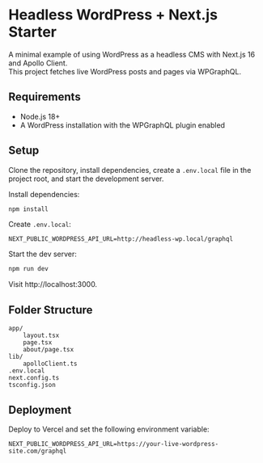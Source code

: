 # Headless WordPress + Next.js Starter

A minimal example of using WordPress as a headless CMS with Next.js 16 and Apollo Client.  
This project fetches live WordPress posts and pages via WPGraphQL.

## Requirements
- Node.js 18+
- A WordPress installation with the WPGraphQL plugin enabled

## Setup
Clone the repository, install dependencies, create a `.env.local` file in the project root, and start the development server.

Install dependencies:
```bash
npm install
```

Create `.env.local`:
```env
NEXT_PUBLIC_WORDPRESS_API_URL=http://headless-wp.local/graphql
```

Start the dev server:
```bash
npm run dev
```

Visit http://localhost:3000.

## Folder Structure
```text
app/
	layout.tsx
	page.tsx
	about/page.tsx
lib/
	apolloClient.ts
.env.local
next.config.ts
tsconfig.json
```

## Deployment
Deploy to Vercel and set the following environment variable:

```env
NEXT_PUBLIC_WORDPRESS_API_URL=https://your-live-wordpress-site.com/graphql
```

